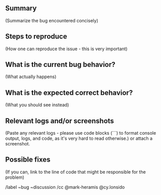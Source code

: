## Summary

(Summarize the bug encountered concisely)

## Steps to reproduce

(How one can reproduce the issue - this is very important)

## What is the current bug behavior?

(What actually happens)

## What is the expected correct behavior?

(What you should see instead)

## Relevant logs and/or screenshots

(Paste any relevant logs - please use code blocks (```) to format console output, logs, and code, as
it's very hard to read otherwise.) or attach a screenshot.

## Possible fixes

(If you can, link to the line of code that might be responsible for the problem)

/label ~bug ~discussion
/cc @mark-heramis @cy.lonsido
